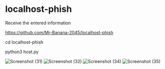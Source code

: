 # localhost-phish
Receive the entered information

https://github.com/Mr-Banana-2045/localhost-phish

cd localhost-phish

python3 host.py

![Screenshot (31)](https://user-images.githubusercontent.com/109140672/190903981-63e06109-8614-45c2-8024-537c6ab20678.png)
![Screenshot (32)](https://user-images.githubusercontent.com/109140672/190903996-74d0c1f1-6015-4a58-95de-3ebffa9f988c.png)
![Screenshot (34)](https://user-images.githubusercontent.com/109140672/190904006-d9806310-5a2b-42c4-b36c-79ee5cbc9926.png)
![Screenshot (35)](https://user-images.githubusercontent.com/109140672/190904009-1edb6705-3fe0-4b6c-bae8-058030508c4d.png)
